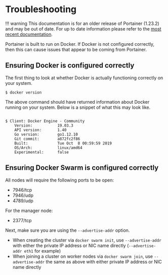 Troubleshooting
===============

!!! warning
    This documentation is for an older release of Portainer (1.23.2) and may be out of date. For up to date information please refer to the [most recent documentation](/quickstart/).

Portainer is built to run on Docker. If Docker is not configured
correctly, then this can cause issues that appear to be coming from
Portainer.

Ensuring Docker is configured correctly
---------------------------------------

The first thing to look at whether Docker is actually functioning
correctly on your system.

    $ docker version

The above command should have returned information about Docker running
on your system. Below is a snippet of what this may look like.

<pre><code>
$ Client: Docker Engine - Community
    Version:           19.03.3
    API version:       1.40
    Go version:        go1.12.10
    Git commit:        a872fc2f86
    Built:             Tue Oct  8 00:59:59 2019
    OS/Arch:           linux/amd64
    Experimental:      false
</code></pre>

Ensuring Docker Swarm is configured correctly
---------------------------------------------

All nodes will require the following ports to be open:

-   7946/tcp
-   7946/udp
-   4789/udp

For the manager node:

-   2377/tcp

Next, make sure you are using the `--advertise-addr` option.

-   When creating the cluster via `docker swarm init`, use
    `--advertise-addr` with either the private IP address or NIC name
    directly (`--advertise-addr eth1` for example)
-   When joining a cluster on worker nodes via `docker swarm join`, use
    `--advertise-addr` the same as above with either private IP address
    or NIC name directly

